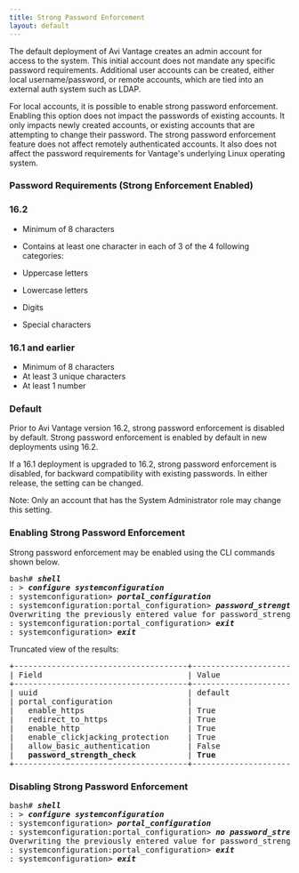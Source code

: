 ```yaml
---
title: Strong Password Enforcement
layout: default
---
```

The default deployment of Avi Vantage creates an admin account for access to the system. This initial account does not mandate any specific password requirements. Additional user accounts can be created, either local username/password, or remote accounts, which are tied into an external auth system such as LDAP.

For local accounts, it is possible to enable strong password enforcement. Enabling this option does not impact the passwords of existing accounts. It only impacts newly created accounts, or existing accounts that are attempting to change their password. The strong password enforcement feature does not affect remotely authenticated accounts. It also does not affect the password requirements for Vantage's underlying Linux operating system.

### Password Requirements (Strong Enforcement Enabled)

### 16.2

* Minimum of 8 characters
* Contains at least one character in each of 3 of the 4 following categories:

* Uppercase letters
* Lowercase letters
* Digits
* Special characters

### 16.1 and earlier

* Minimum of 8 characters
* At least 3 unique characters
* At least 1 number

### Default

Prior to Avi Vantage version 16.2, strong password enforcement is disabled by default. Strong password enforcement is enabled by default in new deployments using 16.2.

If a 16.1 deployment is upgraded to 16.2, strong password enforcement is disabled, for backward compatibility with existing passwords. In either release, the setting can be changed.

Note: Only an account that has the System Administrator role may change this setting.

### Enabling Strong Password Enforcement

Strong password enforcement may be enabled using the CLI commands shown below.
<pre>bash# <b><i>shell</i></b>
: &gt; <b><i>configure systemconfiguration</i></b>
: systemconfiguration&gt; <b><i>portal_configuration</i></b>
: systemconfiguration:portal_configuration&gt; <b><i>password_strength_check</i></b>
Overwriting the previously entered value for password_strength_check
: systemconfiguration:portal_configuration&gt; <b><i>exit</i></b>
: systemconfiguration&gt; <b><i>exit</i></b>
</pre>

Truncated view of the results:

<pre>+-------------------------------------+----------------------------------+
| Field                               | Value                            |
+-------------------------------------+----------------------------------+
| uuid                                | default                          |
| portal_configuration                |                                  |
|   enable_https                      | True                             |
|   redirect_to_https                 | True                             |
|   enable_http                       | True                             |
|   enable_clickjacking_protection    | True                             |
|   allow_basic_authentication        | False                            |
|   <b>password_strength_check</b>           | <b>True</b>                             |
+-------------------------------------+----------------------------------+
</pre>

### Disabling Strong Password Enforcement

<pre>bash# <b><i>shell</i></b>
: &gt; <b><i>configure systemconfiguration</i></b>
: systemconfiguration&gt; <b><i>portal_configuration</i></b>
: systemconfiguration:portal_configuration&gt; <b><i>no password_strength_check</i></b>
Overwriting the previously entered value for password_strength_check
: systemconfiguration:portal_configuration&gt; <b><i>exit</i></b>
: systemconfiguration&gt; <b><i>exit</i></b>
</pre>